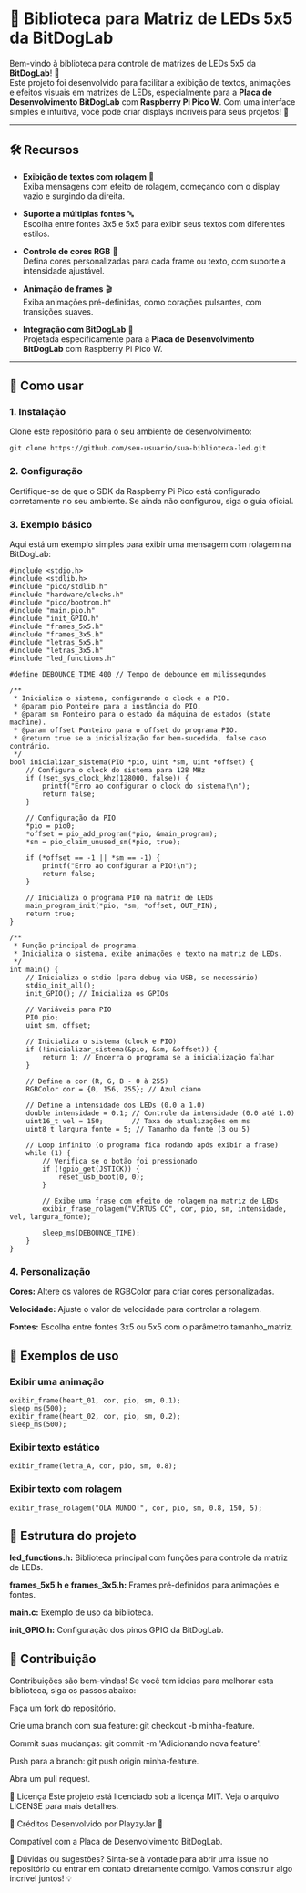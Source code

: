 # 📘 Biblioteca para Matriz de LEDs 5x5 da BitDogLab

Bem-vindo à biblioteca para controle de matrizes de LEDs 5x5 da **BitDogLab**! 🎉  
Este projeto foi desenvolvido para facilitar a exibição de textos, animações e efeitos visuais em matrizes de LEDs, especialmente para a **Placa de Desenvolvimento BitDogLab** com **Raspberry Pi Pico W**. Com uma interface simples e intuitiva, você pode criar displays incríveis para seus projetos! 🚀

---

## 🛠️ Recursos

- **Exibição de textos com rolagem** 📜  
  Exiba mensagens com efeito de rolagem, começando com o display vazio e surgindo da direita.

- **Suporte a múltiplas fontes** 🔤  
  Escolha entre fontes 3x5 e 5x5 para exibir seus textos com diferentes estilos.

- **Controle de cores RGB** 🎨  
  Defina cores personalizadas para cada frame ou texto, com suporte a intensidade ajustável.

- **Animação de frames** 🎬  
  Exiba animações pré-definidas, como corações pulsantes, com transições suaves.

- **Integração com BitDogLab** 🔌  
  Projetada especificamente para a **Placa de Desenvolvimento BitDogLab** com Raspberry Pi Pico W.

---

## 🚀 Como usar

### 1. Instalação
Clone este repositório para o seu ambiente de desenvolvimento:

```
git clone https://github.com/seu-usuario/sua-biblioteca-led.git
```

### 2. Configuração
Certifique-se de que o SDK da Raspberry Pi Pico está configurado corretamente no seu ambiente. Se ainda não configurou, siga o guia oficial.

### 3. Exemplo básico
Aqui está um exemplo simples para exibir uma mensagem com rolagem na BitDogLab:

```
#include <stdio.h>
#include <stdlib.h>
#include "pico/stdlib.h"
#include "hardware/clocks.h"
#include "pico/bootrom.h"
#include "main.pio.h"
#include "init_GPIO.h"
#include "frames_5x5.h"
#include "frames_3x5.h"
#include "letras_5x5.h"
#include "letras_3x5.h"
#include "led_functions.h"

#define DEBOUNCE_TIME 400 // Tempo de debounce em milissegundos

/**
 * Inicializa o sistema, configurando o clock e a PIO.
 * @param pio Ponteiro para a instância do PIO.
 * @param sm Ponteiro para o estado da máquina de estados (state machine).
 * @param offset Ponteiro para o offset do programa PIO.
 * @return true se a inicialização for bem-sucedida, false caso contrário.
 */
bool inicializar_sistema(PIO *pio, uint *sm, uint *offset) {
    // Configura o clock do sistema para 128 MHz
    if (!set_sys_clock_khz(128000, false)) {
        printf("Erro ao configurar o clock do sistema!\n");
        return false;
    }

    // Configuração da PIO
    *pio = pio0;
    *offset = pio_add_program(*pio, &main_program);
    *sm = pio_claim_unused_sm(*pio, true);

    if (*offset == -1 || *sm == -1) {
        printf("Erro ao configurar a PIO!\n");
        return false;
    }

    // Inicializa o programa PIO na matriz de LEDs
    main_program_init(*pio, *sm, *offset, OUT_PIN);
    return true;
}

/**
 * Função principal do programa.
 * Inicializa o sistema, exibe animações e texto na matriz de LEDs.
 */
int main() {
    // Inicializa o stdio (para debug via USB, se necessário)
    stdio_init_all();
    init_GPIO(); // Inicializa os GPIOs

    // Variáveis para PIO
    PIO pio;
    uint sm, offset;

    // Inicializa o sistema (clock e PIO)
    if (!inicializar_sistema(&pio, &sm, &offset)) {
        return 1; // Encerra o programa se a inicialização falhar
    }

    // Define a cor (R, G, B - 0 à 255)
    RGBColor cor = {0, 156, 255}; // Azul ciano

    // Define a intensidade dos LEDs (0.0 a 1.0)
    double intensidade = 0.1; // Controle da intensidade (0.0 até 1.0)
    uint16_t vel = 150;       // Taxa de atualizações em ms
    uint8_t largura_fonte = 5; // Tamanho da fonte (3 ou 5)

    // Loop infinito (o programa fica rodando após exibir a frase)
    while (1) {
        // Verifica se o botão foi pressionado
        if (!gpio_get(JSTICK)) {
            reset_usb_boot(0, 0);
        }

        // Exibe uma frase com efeito de rolagem na matriz de LEDs
        exibir_frase_rolagem("VIRTUS CC", cor, pio, sm, intensidade, vel, largura_fonte);

        sleep_ms(DEBOUNCE_TIME);
    }
}
```

### 4. Personalização
**Cores:** Altere os valores de RGBColor para criar cores personalizadas.

**Velocidade:** Ajuste o valor de velocidade para controlar a rolagem.

**Fontes:** Escolha entre fontes 3x5 ou 5x5 com o parâmetro tamanho_matriz.


## 🎨 Exemplos de uso

### Exibir uma animação

```
exibir_frame(heart_01, cor, pio, sm, 0.1);
sleep_ms(500);
exibir_frame(heart_02, cor, pio, sm, 0.2);
sleep_ms(500);
```

### Exibir texto estático

```
exibir_frame(letra_A, cor, pio, sm, 0.8);
```

### Exibir texto com rolagem

```
exibir_frase_rolagem("OLA MUNDO!", cor, pio, sm, 0.8, 150, 5);
```

## 🧩 Estrutura do projeto

**led_functions.h:** Biblioteca principal com funções para controle da matriz de LEDs.

**frames_5x5.h e frames_3x5.h:** Frames pré-definidos para animações e fontes.

**main.c:** Exemplo de uso da biblioteca.

**init_GPIO.h:** Configuração dos pinos GPIO da BitDogLab.

## 🤝 Contribuição
Contribuições são bem-vindas! Se você tem ideias para melhorar esta biblioteca, siga os passos abaixo:

Faça um fork do repositório.

Crie uma branch com sua feature: git checkout -b minha-feature.

Commit suas mudanças: git commit -m 'Adicionando nova feature'.

Push para a branch: git push origin minha-feature.

Abra um pull request.

📄 Licença
Este projeto está licenciado sob a licença MIT. Veja o arquivo LICENSE para mais detalhes.

🙌 Créditos
Desenvolvido por PlayzyJar 🚀

Compatível com a Placa de Desenvolvimento BitDogLab.

🌟 Dúvidas ou sugestões?
Sinta-se à vontade para abrir uma issue no repositório ou entrar em contato diretamente comigo. Vamos construir algo incrível juntos! 💡
